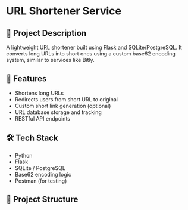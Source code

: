 # URL Shortener Service

## 📌 Project Description
A lightweight URL shortener built using Flask and SQLite/PostgreSQL. It converts long URLs into short ones using a custom base62 encoding system, similar to services like Bitly.

## 🚀 Features
- Shortens long URLs
- Redirects users from short URL to original
- Custom short link generation (optional)
- URL database storage and tracking
- RESTful API endpoints

## 🛠️ Tech Stack
- Python
- Flask
- SQLite / PostgreSQL
- Base62 encoding logic
- Postman (for testing)

## 📂 Project Structure
